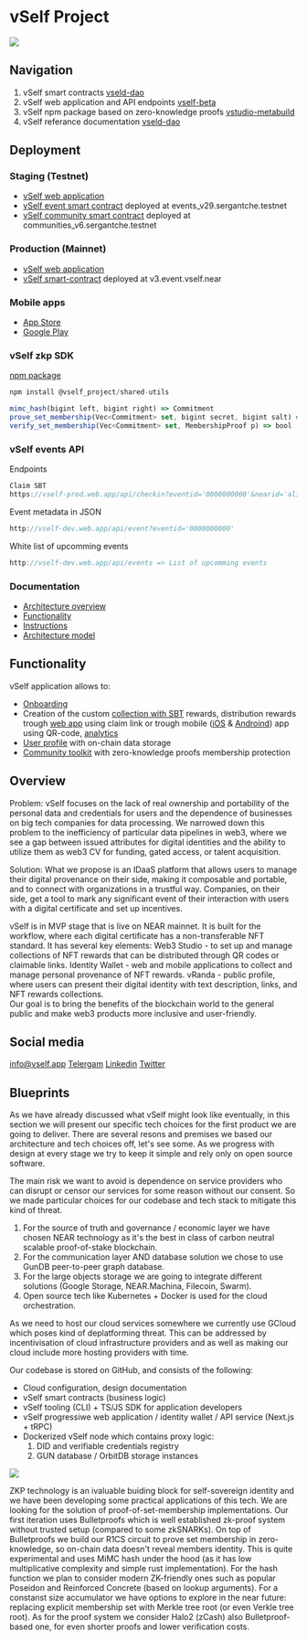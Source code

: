 # vSelf Project

![](https://testnet.vself.app/vself.jpg)

## Navigation

1. vSelf smart contracts [vseld-dao](https://github.com/vself-project/vself-dao)
2. vSelf web application and API endpoints [vself-beta](https://github.com/vself-project/vself-beta)
3. vSelf npm package based on zero-knowledge proofs [vstudio-metabuild](https://github.com/vself-project/vstudio-metabuild)
5. vSelf referance documentation [vseld-dao](https://github.com/vself-project/vself-dao)

## Deployment 

### Staging (Testnet)

- [vSelf web application](https://testnet.vself.app)
- [vSelf event smart contract](https://explorer.testnet.near.org/accounts/events_v22.sergantche.testnet) deployed at events_v29.sergantche.testnet
- [vSelf community smart contract](https://explorer.testnet.near.org/accounts/communities_v6.sergantche.testnet) deployed at communities_v6.sergantche.testnet

### Production (Mainnet)

- [vSelf web application](https://vself.app)
- [vSelf smart-contract](https://explorer.near.org/accounts/v3.event.vself.near) deployed at v3.event.vself.near

### Mobile apps
- [App Store](https://apps.apple.com/us/app/vself/id1631569446)
- [Google Play](https://play.google.com/store/apps/details?id=com.VSelf.vselfapp&gl=US)

### vSelf zkp SDK
[npm package](https://www.npmjs.com/package/@vself_project/shared-utils)
```js
npm install @vself_project/shared-utils
```

```js
mimc_hash(bigint left, bigint right) => Commitment
prove_set_membership(Vec<Commitment> set, bigint secret, bigint salt) => MembershipProof
verify_set_membership(Vec<Commitment> set, MembershipProof p) => bool
```
### vSelf events API

Endpoints
```js
Claim SBT
https://vself-prod.web.app/api/checkin?eventid='0000000000'&nearid='alice.testnet'&qr='test_string'
```
Event metadata in JSON
```js
http://vself-dev.web.app/api/event?eventid='0000000000'
```
White list of upcomming events
```js
http://vself-dev.web.app/api/events => List of upcomming events
```

### Documentation
- [Architecture overview](https://vself-project.gitbook.io/vself-project-documentation/v/technical-overview/)
- [Functionality](https://vself-project.gitbook.io/vself-project-documentation/)
- [Instructions](https://vself-project.gitbook.io/vself-project-documentation/v/instructions/)
- [Architecture model](https://github.com/vself-project/vself-dao/tree/master/docs)

## Functionality

vSelf application allows to:
- [Onboarding](https://vself-prod.web.app/onboard)  
- Creation of the custom [collection with SBT](https://vself-prod.web.app/add) rewards, distribution rewards trough [web app](https://vself-prod.web.app/dashboard) using claim link or trough mobile ([iOS](https://apps.apple.com/us/app/vself/id1631569446) & [Androind](https://play.google.com/store/apps/details?id=com.VSelf.vselfapp&gl=US))
app using QR-code, [analytics](https://vself-prod.web.app/dashboard) 
- [User profile](https://vself-prod.web.app/vranda) with on-chain data storage
- [Community toolkit](https://vself-prod.web.app/vstudio) with zero-knowledge proofs membership protection

## Overview

Problem: vSelf focuses on the lack of real ownership and portability of the personal data and credentials for users and the dependence of businesses on big tech companies for data processing. We narrowed down this problem to the inefficiency of particular data pipelines in web3, where we see a gap between issued attributes for digital identities and the ability to utilize them as web3 CV for funding, gated access, or talent acquisition.

Solution: What we propose is an IDaaS platform that allows users to manage their digital provenance on their side, making it composable and portable, and to connect with organizations in a trustful way. Companies, on their side, get a tool to mark any significant event of their interaction with users with a digital certificate and set up incentives.

vSelf is in MVP stage that is live on NEAR mainnet. It is built for the workflow, where each digital certificate has a non-transferable NFT standard.  It has  several key elements:
Web3 Studio - to set up and manage collections of NFT rewards that can be distributed through QR codes or claimable links. 
Identity Wallet - web and mobile applications to collect and manage personal provenance of NFT rewards.
vRanda - public profile, where users can present their digital identity with text description, links, and NFT rewards collections.  
Our goal is to bring the benefits of the blockchain world to the general public and make web3 products more inclusive and user-friendly.  

## Social media
info@vself.app
[Telergam](https://t.me/vself_townhall)
[Linkedin](https://www.linkedin.com/company/vself/)
[Twitter](https://twitter.com/vself_meta)

## Blueprints

As we have already discussed what vSelf might look like eventually, in this section we will present our specific tech choices for the first product we are going to deliver. There are several resons and premises we based our architecture and tech choices off, let's see some. As we progress with design at every stage we try to keep it simple and rely only on open source software.

The main risk we want to avoid is dependence on service providers who can disrupt or censor our services for some reason without our consent. So we made particular choices for our codebase and tech stack to mitigate this kind of threat.

1. For the source of truth and governance / economic layer we have chosen NEAR technology as it's the best in class of carbon neutral scalable proof-of-stake blockchain.
1. For the communication layer AND database solution we chose to use GunDB peer-to-peer graph database.
1. For the large objects storage we are going to integrate different solutions (Google Storage, NEAR.Machina, Filecoin, Swarm).
1. Open source tech like Kubernetes + Docker is used for the cloud orchestration.

As we need to host our cloud services somewhere we currently use GCloud which poses kind of deplatforming threat. This can be addressed by incentivisation of cloud infrastructure providers and as well as making our cloud include more hosting providers with time.

Our codebase is stored on GitHub, and consists of the following:

- Cloud configuration, design documentation
- vSelf smart contracts (business logic)
- vSelf tooling (CLI) + TS/JS SDK for application developers
- vSelf progressiwe web application / identity wallet / API service (Next.js + tRPC)
- Dockerized vSelf node which contains proxy logic:
  1. DID and verifiable credentials registry
  1. GUN database / OrbitDB storage instances

![](https://testnet.vself.app/system.png)


ZKP technology is an ivaluable buiding block for self-sovereign identity and we have been developing some practical applications of this tech. We are looking for the solution of proof-of-set-membership implementations. Our first iteration uses Bulletproofs which is well established zk-proof system without trusted setup (compared to some zkSNARKs). On top of Bulletproofs we build our R1CS circuit to prove set membership in zero-knowledge, so on-chain data doesn't reveal members identity. This is quite experimental and uses MiMC hash under the hood (as it has low multiplicative complexity and simple rust implementation). For the hash function we plan to consider modern ZK-friendly ones such as popular Poseidon and Reinforced Concrete (based on lookup arguments). For a constanst size accumulator we have options to explore in the near future: replacing explicit membership set with Merkle tree root (or even Verkle tree root). As for the proof system we consider Halo2 (zCash) also Bulletproof-based one, for even shorter proofs and lower verification costs.
